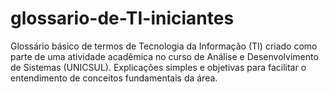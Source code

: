 # glossario-de-TI-iniciantes
Glossário básico de termos de Tecnologia da Informação (TI) criado como parte de uma atividade acadêmica no curso de Análise e Desenvolvimento de Sistemas (UNICSUL). Explicações simples e objetivas para facilitar o entendimento de conceitos fundamentais da área.
